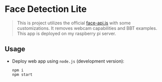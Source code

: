 # Face Detection Lite

>  This is project utilizes the official [face-api.js](https://github.com/justadudewhohacks/face-api.js) with some customizations. It removes webcam capabilities and BBT examples. This app is deployed on my raspberry pi server.

## Usage
- Deploy web app using `node.js` (development version):

  ```
  npm i
  npm start
  ```
  
  
